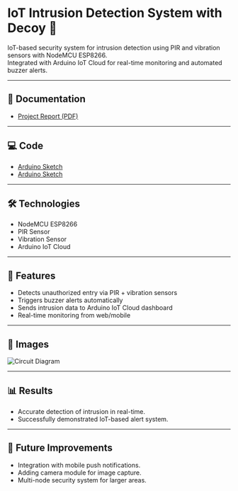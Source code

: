 # IoT Intrusion Detection System with Decoy 🚨

IoT-based security system for intrusion detection using PIR and vibration sensors with NodeMCU ESP8266.  
Integrated with Arduino IoT Cloud for real-time monitoring and automated buzzer alerts.  

---

## 📄 Documentation
- [Project Report (PDF)](docs/Intrusiondetection.pdf)

---

## 💻 Code
- [Arduino Sketch](codes/Sensor_node.ino)
- [Arduino Sketch](codes/gateway_node.ino)

---

## 🛠️ Technologies
- NodeMCU ESP8266  
- PIR Sensor  
- Vibration Sensor  
- Arduino IoT Cloud  

---

## 🚀 Features
- Detects unauthorized entry via PIR + vibration sensors  
- Triggers buzzer alerts automatically  
- Sends intrusion data to Arduino IoT Cloud dashboard  
- Real-time monitoring from web/mobile  

---

## 📸 Images
![Circuit Diagram](images/circuit.png)   

---

## 📊 Results
- Accurate detection of intrusion in real-time.  
- Successfully demonstrated IoT-based alert system.  

---

## 🔮 Future Improvements
- Integration with mobile push notifications.  
- Adding camera module for image capture.  
- Multi-node security system for larger areas.  
